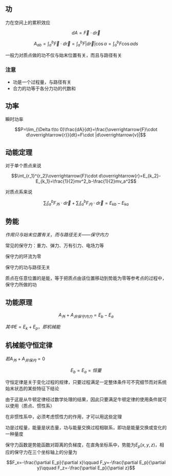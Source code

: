 ## 功

力在空间上的累积效应

$$dA=\overrightarrow{F}\cdot d\overrightarrow{r}$$

$$A_{ab}=\int_a^b\overrightarrow{F}\cdot d\overrightarrow{r}=\int_a^bF|d\overrightarrow{r}|\cos \alpha=\int_a^bF\cos \alpha ds$$

一般力对质点做的功不仅与始末位置有关，而且与路径有关

### 注意

- 功是一个过程量，与路径有关
- 合力的功等于各分力功的代数和

## 功率

瞬时功率

$$P=\lim_{\Delta t\to 0}\frac{dA}{dt}=\frac{\overrightarrow{F}\cdot d\overrightarrow{r}}{dt}=F\cdot |d\overrightarrow{v}|$$

## 动能定理

对于单个质点来说

$$\int_{r_1}^{r_2}\overrightarrow{F}\cdot d\overrightarrow{r}=E_{k_2}-E_{k_1}=\frac{1}{2}mv^2_b-\frac{1}{2}mv_a^2$$

对质点系来说

$$\sum_{i}\int_a^bF_外\cdot d\overrightarrow{r}+\sum_{i}\int_a^bF_内\cdot d\overrightarrow{r}=E_{kb}-E_{ka}$$

## 势能

$作用只与始末位置有关，而与路径无关——保守内力$

常见的保守力：重力、弹力、万有引力、电场力等

保守力的环流为零

保守力的功与路径无关

质点在任意位置的是能，等于把质点由该位置移动到势能为零等参考点的过程中，保守力所做的功 

## 功能原理

$$A_外+A_{非保守内力}=E_b-E_a$$

$其中E=E_k+E_p，即机械能$

## 机械能守恒定律

$若A_外+A_{非保内}=0$

$$E_b=E_a=恒量$$

守恒定律是关于变化过程的规律，只要过程满足一定整体条件可不究细节而对系统始末状态的某些特征下结论

由于这是从牛顿定律经过数学处理的结果，因此只要满足牛顿定律的使用条件就可以使用（质点、惯性系）

在非惯性系中，必须考虑惯性力的作用，才可以用这些定理

功是过程量，能量是状态量，功与能量交换过程相联系，即功是能量交换或变化的一种量度

保守力函数是势能函数对距离的负梯度，在直角坐标系中，势能为$E_p(x,y,z)$，相应的保守力在三个坐标轴上的分量为

$$F_x=-\frac{\partial E_p}{\partial x}\qquad F_y=-\frac{\partial E_p}{\partial y}\qquad F_z=-\frac{\partial E_p}{\partial z}$$
